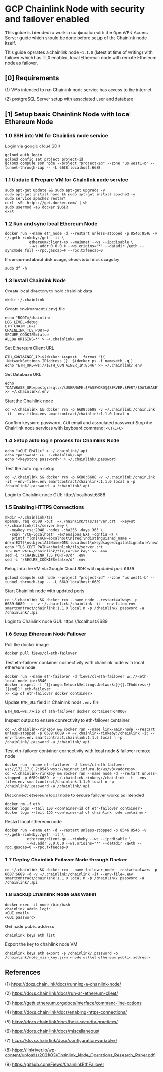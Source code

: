 # GCP Chainlink Node with security and failover enabled

This guide is intended to work in conjunction with the OpenVPN Access Server guide which should be done before setup of the Chainlink node itself.

This guide operates a chainlink node ```v1.1.0``` (latest at time of writing) with failover which has TLS enabled, local Ethereum node with remote Ethereum node as failover.

## [0] Requirements
(1) VMs intended to run Chainlink node service has access to the internet

(2) postgreSQL Server setup with associated user and database

## [1] Setup basic Chainlink Node with local Ethereum Node

### 1.0 SSH into VM for Chainlink node service
Login via google cloud SDK
```
gcloud auth login
gcloud config set project project-id
gcloud compute ssh node --project "project-id" --zone "us-west1-b" --tunnel-through-iap -- -L 6688:localhost:6688
```
### 1.1 Update & Prepare VM for Chainlink node service
```
sudo apt-get update && sudo apt-get upgrade -y
sudo apt-get install nano && sudo apt-get install apache2 -y
sudo service apache2 restart
curl -sSL https://get.docker.com/ | sh
sudo usermod -aG docker $USER
exit
```
### 1.2 Run and sync local Ethereum Node
```
docker run --name eth_node -d --restart unless-stopped -p 8546:8546 -v ~/.geth-rinkeby:/geth -it \
           ethereum/client-go --mainnet --ws --ipcdisable \
           --ws.addr 0.0.0.0 --ws.origins="*" --datadir /geth --syncmode full --rpc.gascap=0 --rpc.txfeecap=0
```
If concerned about disk usage, check total disk usage by
```
sudo df -h
```
### 1.3 Install Chainlink Node
Create local directory to hold chainlink data
```
mkdir ~/.chainlink
```
Create environment (.env) file
```
echo "ROOT=/chainlink
LOG_LEVEL=debug
ETH_CHAIN_ID=1
CHAINLINK_TLS_PORT=0
SECURE_COOKIES=false
ALLOW_ORIGINS=*" > ~/.chainlink/.env
```
Set Ethereum Client URL
```
ETH_CONTAINER_IP=$(docker inspect --format '{{ .NetworkSettings.IPAddress }}' $(docker ps -f name=eth -q))
echo "ETH_URL=ws://$ETH_CONTAINER_IP:8546" >> ~/.chainlink/.env
```
Set Database URL
```
echo "DATABASE_URL=postgresql://$USERNAME:$PASSWORD@$SERVER:$PORT/$DATABASE" >> ~/.chainlink/.env
```
Start the Chainlink node
```
cd ~/.chainlink && docker run -p 6688:6688 -v ~/.chainlink:/chainlink -it --env-file=.env smartcontract/chainlink:1.1.0 local n
```
Confirm keystore password, GUI email and associated password
Stop the Chainlink node services with keyboard command: ```<CTRL+C>```
### 1.4 Setup auto login process for Chainlink Node
```
echo "<GUI EMAIL>" > ~/.chainlink/.api
echo "password" >> ~/.chainlink/.api
echo "<keystore password>" > ~/.chainlink/.password
```
Test the auto login setup
```
cd ~/.chainlink && docker run -p 6688:6688 -v ~/.chainlink:/chainlink -it --env-file=.env smartcontract/chainlink:1.1.0 local n -p /chainlink/.password -a /chainlink/.api
```
Login to Chainlink node GUI:
http://localhost:6688
### 1.5 Enabling HTTPS Connections
```
mkdir ~/.chainlink/tls
openssl req -x509 -out  ~/.chainlink/tls/server.crt  -keyout ~/.chainlink/tls/server.key \
  -newkey rsa:2048 -nodes -sha256 -days 365 \
  -subj '/CN=localhost' -extensions EXT -config <( \
   printf "[dn]\nCN=localhost\n[req]\ndistinguished_name = dn\n[EXT]\nsubjectAltName=DNS:localhost\nkeyUsage=digitalSignature\nextendedKeyUsage=serverAuth")
echo "TLS_CERT_PATH=/chainlink/tls/server.crt
TLS_KEY_PATH=/chainlink/tls/server.key" >> .env
sed -i '/CHAINLINK_TLS_PORT=0/d' .env
sed -i '/SECURE_COOKIES=false/d' .env
```
Relog into the VM via Google Cloud SDK with updated port 6689
```
gcloud compute ssh node --project "project-id" --zone "us-west1-b" --tunnel-through-iap -- -L 6689:localhost:6689
```
Start Chainlink node with updated ports
```
cd ~/.chainlink && docker run --name node --restart=always -p 6689:6689  -d -v ~/.chainlink:/chainlink -it --env-file=.env smartcontract/chainlink:1.1.0 local n -p /chainlink/.password -a /chainlink/.api
```
Login to Chainlink node GUI:
https://localhost:6689

### 1.6 Setup Ethereum Node Failover
Pull the docker image
```
docker pull fiews/cl-eth-failover
```
Test eth-failover container connectivity with chainlink node with local ethereum node
```
docker run --name eth-failover -d fiews/cl-eth-failover ws://<eth-local-node-ip>:8546
docker inspect -f '{{range.NetworkSettings.Networks}}{{.IPAddress}}{{end}}' eth-failover
>> <ip of eth-failover docker container>
```
Update ```ETH_URL``` field in Chainlink node ```.env``` file
```
ETH_URL=ws://<ip of eth-failover docker container>:4000/
```
Inspect output to ensure connectivity to eth-failover container 
```
cd ~/.chainlink-rinkeby && docker run --name link-main-node --restart unless-stopped -p 6689:6689 -v ~/.chainlink-rinkeby:/chainlink -it --env-file=.env smartcontract/chainlink:1.1.0 local n -p /chainlink/.password -a /chainlink/.api
```
Test eth-failover container connectivity with local node & failover remote node
```
docker run --name eth-failover -d fiews/cl-eth-failover ws://172.17.0.2:8546 wss://mainnet.infura.io/ws/v3/<address>
cd ~/.chainlink-rinkeby && docker run --name node -d --restart unless-stopped -p 6689:6689 -v ~/.chainlink-rinkeby:/chainlink -it --env-file=.env smartcontract/chainlink:1.1.0 local n -p /chainlink/.password -a /chainlink/.api
```
Disconnect ethereum local node to ensure failover works as intended
```
docker rm -f eth
docker logs --tail 100 <container-id of eth-failover container>
docker logs --tail 100 <container-id of chainlink node container>
```
Restart local ethereum node
```
docker run --name eth -d --restart unless-stopped -p 8546:8546 -v ~/.geth-rinkeby:/geth -it \
          ethereum/client-go --rinkeby --ws --ipcdisable \
          --ws.addr 0.0.0.0 --ws.origins="*" --datadir /geth --rpc.gascap=0 --rpc.txfeecap=0
```

### 1.7 Deploy Chainlink Failover Node through Docker
```
cd ~/.chainlink && docker run --name failover_node --restart=always -p 6687:6689 -d -v ~/.chainlink:/chainlink -it --env-file=.env smartcontract/chainlink:1.1.0 local n -p /chainlink/.password -a /chainlink/.api
```
### 1.8 Backup Chainlink Node Gas Wallet
```
docker exec -it node /bin/bash
chainlink admin login
<GUI email>
<GUI password>
```
Get node public address
```
chainlink keys eth list
```
Export the key to chainlink node VM
```
chainlink keys eth export -p /chainlink/.password -o /chainlink/node_main_key.json <node wallet ethereum public address>
```

## References
(1) https://docs.chain.link/docs/running-a-chainlink-node/

(2) https://docs.chain.link/docs/run-an-ethereum-client/

(3) https://geth.ethereum.org/docs/interface/command-line-options

(4) https://docs.chain.link/docs/enabling-https-connections/

(5) https://docs.chain.link/docs/best-security-practices/

(6) https://docs.chain.link/docs/miscellaneous/

(7) https://docs.chain.link/docs/configuration-variables/

(8) https://linkriver.io/wp-content/uploads/2021/03/Chainlink_Node_Operations_Research_Paper.pdf

(9) https://github.com/Fiews/ChainlinkEthFailover


